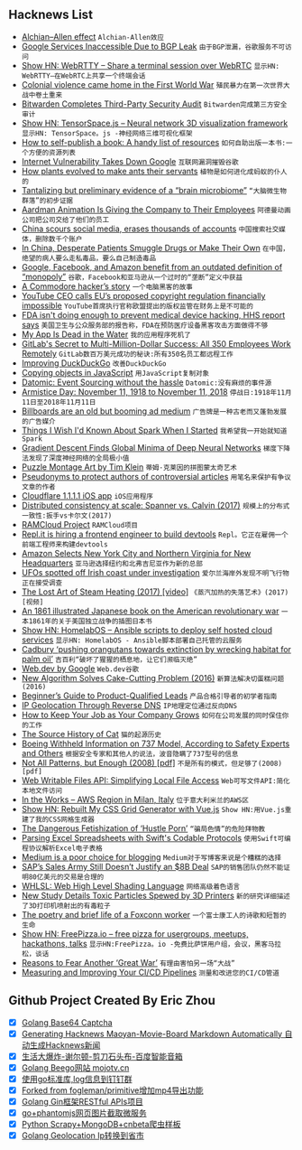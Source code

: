 ## Hacknews List


- [Alchian–Allen effect](https://en.wikipedia.org/wiki/Alchian%E2%80%93Allen_effect)  `Alchian-Allen效应`
- [Google Services Inaccessible Due to BGP Leak](https://www.securityweek.com/google-services-inaccessible-due-bgp-leak)  `由于BGP泄漏，谷歌服务不可访问`
- [Show HN: WebRTTY – Share a terminal session over WebRTC](https://github.com/maxmcd/webrtty)  `显示HN: WebRTTY—在WebRTC上共享一个终端会话`
- [Colonial violence came home in the First World War](https://www.theguardian.com/news/2017/nov/10/how-colonial-violence-came-home-the-ugly-truth-of-the-first-world-war)  `殖民暴力在第一次世界大战中卷土重来`
- [Bitwarden Completes Third-Party Security Audit](https://blog.bitwarden.com/bitwarden-completes-third-party-security-audit-c1cc81b6d33)  `Bitwarden完成第三方安全审计`
- [Show HN: TensorSpace.js – Neural network 3D visualization framework](https://github.com/tensorspace-team/tensorspace)  `显示HN: TensorSpace。js -神经网络三维可视化框架`
- [How to self-publish a book: A handy list of resources](https://blog.datascienceheroes.com/how-to-self-publish-a-book/)  `如何自助出版一本书:一个方便的资源列表`
- [Internet Vulnerability Takes Down Google](https://blog.thousandeyes.com/internet-vulnerability-takes-down-google/)  `互联网漏洞摧毁谷歌`
- [How plants evolved to make ants their servants](https://phys.org/news/2018-11-evolved-ants-servants.html)  `植物是如何进化成蚂蚁的仆人的`
- [Tantalizing but preliminary evidence of a “brain microbiome”](https://www.sciencemag.org/news/2018/11/do-gut-bacteria-make-second-home-our-brains)  `“大脑微生物群落”的初步证据`
- [Aardman Animation Is Giving the Company to Their Employees](https://www.themarysue.com/aardman-shares-employees/)  `阿德曼动画公司把公司交给了他们的员工`
- [China scours social media, erases thousands of accounts](https://uk.reuters.com/article/uk-china-censorship/china-scours-social-media-erases-thousands-of-accounts-idUKKCN1NI0CG)  `中国搜索社交媒体，删除数千个账户`
- [In China, Desperate Patients Smuggle Drugs or Make Their Own](https://www.nytimes.com/2018/11/11/business/china-drugs-smuggled-homemade.html)  `在中国，绝望的病人要么走私毒品，要么自己制造毒品`
- [Google, Facebook, and Amazon benefit from an outdated definition of “monopoly”](https://qz.com/work/1460402/google-facebook-and-amazon-benefit-from-an-outdated-definition-of-monopoly/)  `谷歌，Facebook和亚马逊从一个过时的“垄断”定义中获益`
- [A Commodore hacker’s story](https://ugur.ozyilmazel.com/page/en/about/)  `一个电脑黑客的故事`
- [YouTube CEO calls EU’s proposed copyright regulation financially impossible](https://www.theverge.com/2018/11/12/18087250/youtube-ceo-copyright-directive-article-13-european-union)  `YouTube首席执行官称欧盟提出的版权监管在财务上是不可能的`
- [FDA isn&#39;t doing enough to prevent medical device hacking, HHS report says](https://edition.cnn.com/2018/11/01/health/fda-unprepared-medical-device-hacking/index.html)  `美国卫生与公众服务部的报告称，FDA在预防医疗设备黑客攻击方面做得不够`
- [My App Is Dead in the Water](https://medium.com/@mds6058/my-app-is-dead-in-the-water-93a97a137eff)  `我的应用程序死机了`
- [GitLab&#39;s Secret to Multi-Million-Dollar Success: All 350 Employees Work Remotely](https://www.inc.com/cameron-albert-deitch/2018-inc5000-gitlab.html)  `GitLab数百万美元成功的秘诀:所有350名员工都远程工作`
- [Improving DuckDuckGo](https://duck.co/help/privacy/atb)  `改善DuckDuckGo`
- [Copying objects in JavaScript](https://smalldata.tech/blog/2018/11/01/copying-objects-in-javascript)  `用JavaScript复制对象`
- [Datomic: Event Sourcing without the hassle](https://vvvvalvalval.github.io/posts/2018-11-12-datomic-event-sourcing-without-the-hassle.html)  `Datomic:没有麻烦的事件源`
- [Armistice Day: November 11, 1918 to November 11, 2018](https://blogs.scientificamerican.com/anecdotes-from-the-archive/armistice-day-november-11-1918-to-november-11-2018/)  `停战日:1918年11月11日至2018年11月11日`
- [Billboards are an old but booming ad medium](https://www.economist.com/business/2018/11/08/billboards-are-an-old-but-booming-ad-medium)  `广告牌是一种古老而又蓬勃发展的广告媒介`
- [Things I Wish I&#39;d Known About Spark When I Started](https://www.enigma.com/blog/things-i-wish-id-known-about-spark)  `我希望我一开始就知道Spark`
- [Gradient Descent Finds Global Minima of Deep Neural Networks](https://arxiv.org/abs/1811.03804)  `梯度下降法发现了深度神经网络的全局极小值`
- [Puzzle Montage Art by Tim Klein](https://puzzlemontage.crevado.com/)  `蒂姆·克莱因的拼图蒙太奇艺术`
- [Pseudonyms to protect authors of controversial articles](https://www.bbc.co.uk/news/education-46146766)  `用笔名来保护有争议文章的作者`
- [Cloudflare 1.1.1.1 iOS app](https://itunes.apple.com/us/app/1-1-1-1-faster-internet/id1423538627?mt=8)  `iOS应用程序`
- [Distributed consistency at scale: Spanner vs. Calvin (2017)](http://dbmsmusings.blogspot.com/2017/04/distributed-consistency-at-scale.html)  `规模上的分布式一致性:扳手vs卡尔文(2017)`
- [RAMCloud Project](https://ramcloud.atlassian.net/wiki/spaces/RAM/overview?mode=global)  `RAMCloud项目`
- [Repl.it is hiring a frontend engineer to build devtools](https://repl.it/jobs)  `Repl。它正在雇佣一个前端工程师来构建devtools`
- [Amazon Selects New York City and Northern Virginia for New Headquarters](https://blog.aboutamazon.com/company-news/amazon-selects-new-york-city-and-northern-virginia-for-new-headquarters)  `亚马逊选择纽约和北弗吉尼亚作为新的总部`
- [UFOs spotted off Irish coast under investigation](https://www.bbc.co.uk/news/world-europe-46181662)  `爱尔兰海岸外发现不明飞行物正在接受调查`
- [The Lost Art of Steam Heating (2017) [video]](https://www.youtube.com/watch?v=TQB0KK2rxcw)  `《蒸汽加热的失落艺术》(2017)[视频]`
- [An 1861 illustrated Japanese book on the American revolutionary war](https://www.reddit.com/r/history/comments/9w2v7l/the_fully_scanned_contents_of_an_1861_illustrated)  `一本1861年的关于美国独立战争的插图日本书`
- [Show HN: HomelabOS – Ansible scripts to deploy self hosted cloud services](https://gitlab.com/NickBusey/HomelabOS)  `显示HN: HomelabOS - Ansible脚本部署自己托管的云服务`
- [Cadbury ‘pushing orangutans towards extinction by wrecking habitat for palm oil’](https://www.independent.co.uk/environment/orangutans-palm-oil-habitat-rainforest-cadbury-mondelez-oreos-indonesia-greenpeace-a8630801.html)  `吉百利“破坏了猩猩的栖息地，让它们濒临灭绝”`
- [Web.dev by Google](https://web.dev)  `Web.dev谷歌`
- [New Algorithm Solves Cake-Cutting Problem (2016)](http://www.quantamagazine.org/new-algorithm-solves-cake-cutting-problem-20161006)  `新算法解决切蛋糕问题(2016)`
- [Beginner’s Guide to Product-Qualified Leads](https://trafficiscurrency.com/product-qualified-leads/)  `产品合格引导者的初学者指南`
- [IP Geolocation Through Reverse DNS](https://arxiv.org/abs/1811.04288)  `IP地理定位通过反向DNS`
- [How to Keep Your Job as Your Company Grows](https://steveblank.com/2018/11/13/its-not-change-you-fear-its-loss/)  `如何在公司发展的同时保住你的工作`
- [The Source History of Cat](https://twobithistory.org/2018/11/12/cat.html)  `猫的起源历史`
- [Boeing Withheld Information on 737 Model, According to Safety Experts and Others](https://www.wsj.com/articles/boeing-withheld-information-on-737-model-according-to-safety-experts-and-others-1542082575)  `根据安全专家和其他人的说法，波音隐瞒了737型号的信息`
- [Not All Patterns, but Enough (2008) [pdf]](https://www.cs.york.ac.uk/plasma/publications/pdf/MitchellRuncimanHaskell08.pdf)  `不是所有的模式，但足够了(2008)[pdf]`
- [Web Writable Files API: Simplifying Local File Access](https://developers.google.com/web/updates/2018/11/writable-files)  `Web可写文件API:简化本地文件访问`
- [In the Works – AWS Region in Milan, Italy](https://aws.amazon.com/blogs/aws/in-the-works-aws-region-in-milan-italy/)  `位于意大利米兰的AWS区`
- [Show HN: Rebuilt My CSS Grid Generator with Vue.js](https://www.layoutit.com/grid#)  `Show HN:用Vue.js重建了我的CSS网格生成器`
- [The Dangerous Fetishization of ‘Hustle Porn’](https://melmagazine.com/en-us/story/rise-grind-and-ruin-the-dangerous-fetishization-of-hustle-porn)  `“骗局色情”的危险拜物教`
- [Parsing Excel Spreadsheets with Swift&#39;s Codable Protocols](https://desiatov.com/swift-codable-xlsx/#title)  `使用Swift可编程协议解析Excel电子表格`
- [Medium is a poor choice for blogging](https://medium.com/@nikitonsky/medium-is-a-poor-choice-for-blogging-bb0048d19133)  `Medium对于写博客来说是个糟糕的选择`
- [SAP’s Sales Army Still Doesn’t Justify an $8B Deal](https://www.bloomberg.com/opinion/articles/2018-11-12/sap-has-to-prove-this-8-billion-deal-is-worth-it)  `SAP的销售团队仍然不能证明80亿美元的交易是合理的`
- [WHLSL: Web High Level Shading Language](https://webkit.org/blog/8482/web-high-level-shading-language/)  `网络高级着色语言`
- [New Study Details Toxic Particles Spewed by 3D Printers](https://gizmodo.com/new-study-details-all-the-toxic-shit-spewed-out-by-3d-p-1830379464)  `新的研究详细描述了3D打印机喷射出的有毒粒子`
- [The poetry and brief life of a Foxconn worker](https://libcom.org/blog/xulizhi-foxconn-suicide-poetry)  `一个富士康工人的诗歌和短暂的生命`
- [Show HN: FreePizza.io – free pizza for usergroups, meetups, hackathons, talks](https://www.freepizza.io)  `显示HN:FreePizza。io -免费比萨饼用户组，会议，黑客马拉松，谈话`
- [Reasons to Fear Another ‘Great War’](https://www.bloomberg.com/opinion/articles/2018-11-11/100-years-after-world-war-i-there-s-reason-to-fear?srnd=premium-europe)  `有理由害怕另一场“大战”`
- [Measuring and Improving Your CI/CD Pipelines](https://blog.petegoo.com/2018/11/09/optimizing-ci-cd-pipelines/)  `测量和改进您的CI/CD管道`

## Github Project Created By Eric Zhou

- [x] [Golang Base64 Captcha](https://github.com/mojocn/base64Captcha)
- [x] [Generating Hacknews Maoyan-Movie-Board Markdown Automatically 自动生成Hacknews新闻](https://github.com/dejavuzhou/md-genie)
- [x] [生活大爆炸-谢尔顿-剪刀石头布-百度智能音箱](https://github.com/mojocn/dueros-bang-game)
- [x] [Golang Beego网站 mojotv.cn](https://github.com/mojocn/www.mojotv.cn)
- [x] [使用go标准库,log信息到钉钉群](https://github.com/mojocn/dooger)
- [x] [Forked from fogleman/primitive增加mp4导出功能](https://github.com/mojocn/primitive)
- [x] [Golang Gin框架RESTful APIs项目](https://github.com/JJJJJJJerk/ezier-golang-web-api-framework)
- [x] [go+phantomjs网页图片截取微服务](https://github.com/mojocn/screen_shot)
- [x] [Python Scrapy+MongoDB+cnbeta爬虫样板](https://github.com/mojocn/scrapy_mongodb_boilerplate_cnbeta)
- [x] [Golang Geolocation Ip转换到省市](https://github.com/mojocn/ip2location)